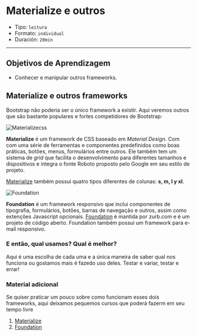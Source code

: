 # Materialize e outros

- Tipo: `leitura`
- Formato: `individual`
- Duración: `20min`

***

## Objetivos de Aprendizagem

- Conhecer e manipular outros frameworks.

## Materialize e outros frameworks

Bootstrap não poderia ser o único framework a existir. Aqui veremos outros que são bastante populares e fortes competidores de Bootstrap:

![Materializecss](https://i.pinimg.com/originals/11/32/de/1132de743af11b94448b08e4e69e7bdf.jpg)

**Materialize** é um framework de CSS baseado em *Material Design*. Com com uma série de ferramentas e componentes predefinidos como boas práticas, botões, menus, formulários entre outros. Ele também tem um sistema de *grid* que facilita o desenvolvimento para diferentes tamanhos e dispositivos e integra o fonte Roboto proposto pelo Google em seu estilo de projeto.

[Materialize](http://materializecss.com) também possui quatro tipos diferentes de colunas: **s, m, l y xl**.

![Foundation](https://i3.ytimg.com/vi/lFrpnk0Oo_8/maxresdefault.jpg)

**Foundation** é um framework responsivo que inclui componentes de tipografia, formulários, botões, barras de navegação e outros, assim como extenções Javascript opcionais. [Foundation](https://foundation.zurb.com) é mantida por zurb.com e é um projeto de código aberto. Foundation também possui um framework para e-mail responsivo.

### E então, qual usamos? Qual é melhor?

Aqui é uma escolha de cada uma e a única maneira de saber qual nos funciona ou gostamos mais é fazedo uso deles. Testar e variar, testar e errar!

### Material adicional
Se quiser praticar um pouco sobre como funcionam esses dois frameworks, aqui deixamos pequemos cursos que poderá fazerm em seu tempo livre

1. [Materialize](https://codigofacilito.com/cursos/materialize)
2. [Foundation](https://www.youtube.com/watch?v=SYf8O1vdqWk&list=PLPiMTe_552ODTFnYc2jD3SqwRAvq2GTPw)